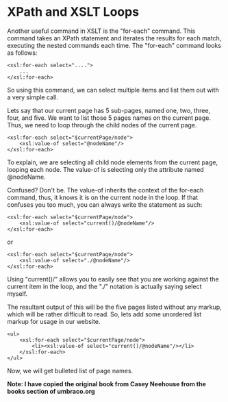 # XPath and XSLT Loops

Another useful command in XSLT is the "for-each" command.  This command takes an XPath statement and iterates the results for each match, executing the nested commands each time.  The "for-each" command looks as follows:

	<xsl:for-each select="....">
		...
	</xsl:for-each>

So using this command, we can select multiple items and list them out with a very simple call.

Lets say that our current page has 5 sub-pages, named one, two, three, four, and five.  We want to list those 5 pages names on the current page.  Thus, we need to loop through the child nodes of the current page.

	<xsl:for-each select="$currentPage/node">
		<xsl:value-of select="@nodeName"/>
	</xsl:for-each>

To explain, we are selecting all child node elements from the current page, looping each node.  The value-of is selecting only the attribute named @nodeName.

Confused?  Don't be. The value-of inherits the context of the for-each command, thus, it knows it is on the current node in the loop.  If that confuses you too much, you can always write the statement as such:

	<xsl:for-each select="$currentPage/node">
		<xsl:value-of select="current()/@nodeName"/>
	</xsl:for-each>
	
or

	<xsl:for-each select="$currentPage/node">
		<xsl:value-of select="./@nodeName"/>
	</xsl:for-each>

Using "current()/" allows you to easily see that you are working against the current item in the loop, and the "./" notation is actually saying select myself.

The resultant output of this will be the five pages listed without any markup, which will be rather difficult to read.  So, lets add some unordered list markup for usage in our website.

	<ul>
		<xsl:for-each select="$currentPage/node">
			<li><xsl:value-of select="current()/@nodeName"/></li>
		</xsl:for-each>
	</ul>
	
Now, we will get bulleted list of page names.

**Note: I have copied the original book from Casey Neehouse from the books section of umbraco.org**